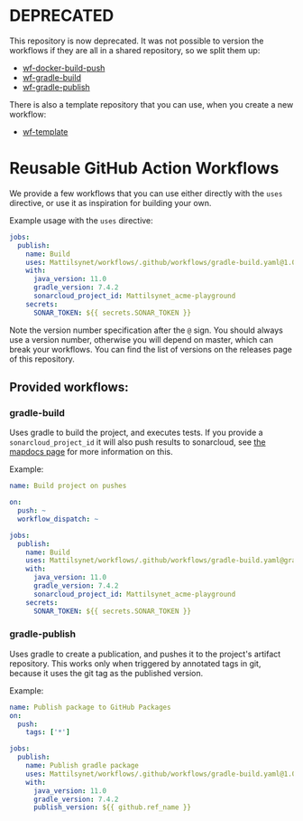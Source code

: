 # DEPRECATED

This repository is now deprecated. It was not possible to version the workflows if they are all in a shared repository, so we split them up:

* [wf-docker-build-push](https://github.com/Mattilsynet/wf-docker-build-push)
* [wf-gradle-build](https://github.com/Mattilsynet/wf-gradle-build)
* [wf-gradle-publish](https://github.com/Mattilsynet/wf-gradle-publish)

There is also a template repository that you can use, when you create a new workflow:

* [wf-template](https://github.com/Mattilsynet/wf-template)

# Reusable GitHub Action Workflows

We provide a few workflows that you can use either directly with the `uses` directive, or use it as inspiration for building your own.

Example usage with the `uses` directive:

```yaml
jobs:
  publish:
    name: Build
    uses: Mattilsynet/workflows/.github/workflows/gradle-build.yaml@1.0
    with:
      java_version: 11.0
      gradle_version: 7.4.2
      sonarcloud_project_id: Mattilsynet_acme-playground
    secrets:
      SONAR_TOKEN: ${{ secrets.SONAR_TOKEN }}
```

Note the version number specification after the `@` sign. You should always use a version number, otherwise you will depend on master, which can break your workflows. You can find the list of versions on the releases page of this repository.

## Provided workflows:

### gradle-build
Uses gradle to build the project, and executes tests. If you provide a `sonarcloud_project_id` it will also push results to sonarcloud, see [the mapdocs page](https://map.mattilsynet.io/#/sonarcloud) for more information on this.

Example:
```yaml
name: Build project on pushes

on:
  push: ~
  workflow_dispatch: ~

jobs:
  publish:
    name: Build
    uses: Mattilsynet/workflows/.github/workflows/gradle-build.yaml@gradlebuild
    with:
      java_version: 11.0
      gradle_version: 7.4.2
      sonarcloud_project_id: Mattilsynet_acme-playground
    secrets:
      SONAR_TOKEN: ${{ secrets.SONAR_TOKEN }}
```

### gradle-publish
Uses gradle to create a publication, and pushes it to the project's artifact repository. This works only when triggered by annotated tags in git, because it uses the git tag as the published version.

Example:

```yaml
name: Publish package to GitHub Packages
on:
  push:
    tags: ['*']

jobs:
  publish:
    name: Publish gradle package 
    uses: Mattilsynet/workflows/.github/workflows/gradle-build.yaml@1.0
    with:
      java_version: 11.0
      gradle_version: 7.4.2
      publish_version: ${{ github.ref_name }}
```
